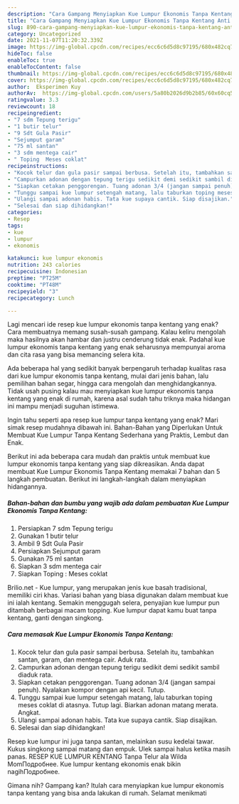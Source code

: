 ```yaml
---
description: "Cara Gampang Menyiapkan Kue Lumpur Ekonomis Tanpa Kentang Anti Gagal"
title: "Cara Gampang Menyiapkan Kue Lumpur Ekonomis Tanpa Kentang Anti Gagal"
slug: 890-cara-gampang-menyiapkan-kue-lumpur-ekonomis-tanpa-kentang-anti-gagal
category: Uncategorized
date: 2021-11-07T11:20:32.339Z
image: https://img-global.cpcdn.com/recipes/ecc6c6d5d8c97195/680x482cq70/kue-lumpur-ekonomis-tanpa-kentang-foto-resep-utama.jpg
hideToc: false
enableToc: true
enableTocContent: false
thumbnail: https://img-global.cpcdn.com/recipes/ecc6c6d5d8c97195/680x482cq70/kue-lumpur-ekonomis-tanpa-kentang-foto-resep-utama.jpg
cover: https://img-global.cpcdn.com/recipes/ecc6c6d5d8c97195/680x482cq70/kue-lumpur-ekonomis-tanpa-kentang-foto-resep-utama.jpg
author:  Eksperimen Kuy
authorAv:  https://img-global.cpcdn.com/users/5a80b2026d9b2b85/60x60cq50/avatar.jpg
ratingvalue: 3.3
reviewcount: 18
recipeingredient:
- "7 sdm Tepung terigu"
- "1 butir telur"
- "9 Sdt Gula Pasir"
- "Sejumput garam"
- "75 ml santan"
- "3 sdm mentega cair"
- " Toping  Meses coklat"
recipeinstructions:
- "Kocok telur dan gula pasir sampai berbusa. Setelah itu, tambahkan santan, garam, dan mentega cair. Aduk rata."
- "Campurkan adonan dengan tepung terigu sedikit demi sedikit sambil diaduk rata."
- "Siapkan cetakan penggorengan. Tuang adonan 3/4 (jangan sampai penuh). Nyalakan kompor dengan api kecil. Tutup."
- "Tunggu sampai kue lumpur setengah matang, lalu taburkan toping meses coklat di atasnya. Tutup lagi. Biarkan adonan matang merata. Angkat."
- "Ulangi sampai adonan habis. Tata kue supaya cantik. Siap disajikan."
- "Selesai dan siap dihidangkan!"
categories:
- Resep
tags:
- kue
- lumpur
- ekonomis

katakunci: kue lumpur ekonomis 
nutrition: 243 calories
recipecuisine: Indonesian
preptime: "PT25M"
cooktime: "PT48M"
recipeyield: "3"
recipecategory: Lunch

---
```



Lagi mencari ide resep kue lumpur ekonomis tanpa kentang yang enak? Cara membuatnya memang susah-susah gampang. Kalau keliru mengolah maka hasilnya akan hambar dan justru cenderung tidak enak. Padahal kue lumpur ekonomis tanpa kentang yang enak seharusnya mempunyai aroma dan cita rasa yang bisa memancing selera kita.


Ada beberapa hal yang sedikit banyak berpengaruh terhadap kualitas rasa dari kue lumpur ekonomis tanpa kentang, mulai dari jenis bahan, lalu pemilihan bahan segar, hingga cara mengolah dan menghidangkannya. Tidak usah pusing kalau mau menyiapkan kue lumpur ekonomis tanpa kentang yang enak di rumah, karena asal sudah tahu triknya maka hidangan ini mampu menjadi suguhan istimewa.

Ingin tahu seperti apa resep kue lumpur tanpa kentang yang enak? Mari simak resep mudahnya dibawah ini. Bahan-Bahan yang Diperlukan Untuk Membuat Kue Lumpur Tanpa Kentang Sederhana yang Praktis, Lembut dan Enak.


Berikut ini ada beberapa cara mudah dan praktis untuk membuat kue lumpur ekonomis tanpa kentang yang siap dikreasikan. Anda dapat membuat Kue Lumpur Ekonomis Tanpa Kentang memakai 7 bahan dan 5 langkah pembuatan. Berikut ini langkah-langkah dalam menyiapkan hidangannya.

<!--inarticleads1-->

##### Bahan-bahan dan bumbu yang wajib ada dalam pembuatan Kue Lumpur Ekonomis Tanpa Kentang:

1. Persiapkan 7 sdm Tepung terigu
1. Gunakan 1 butir telur
1. Ambil 9 Sdt Gula Pasir
1. Persiapkan Sejumput garam
1. Gunakan 75 ml santan
1. Siapkan 3 sdm mentega cair
1. Siapkan  Toping : Meses coklat


Brilio.net - Kue lumpur, yang merupakan jenis kue basah tradisional, memiliki ciri khas. Variasi bahan yang biasa digunakan dalam membuat kue ini ialah kentang. Semakin menggugah selera, penyajian kue lumpur pun ditambah berbagai macam topping. Kue lumpur dapat kamu buat tanpa kentang, ganti dengan singkong. 

<!--inarticleads2-->

##### Cara memasak Kue Lumpur Ekonomis Tanpa Kentang:

1. Kocok telur dan gula pasir sampai berbusa. Setelah itu, tambahkan santan, garam, dan mentega cair. Aduk rata.
1. Campurkan adonan dengan tepung terigu sedikit demi sedikit sambil diaduk rata.
1. Siapkan cetakan penggorengan. Tuang adonan 3/4 (jangan sampai penuh). Nyalakan kompor dengan api kecil. Tutup.
1. Tunggu sampai kue lumpur setengah matang, lalu taburkan toping meses coklat di atasnya. Tutup lagi. Biarkan adonan matang merata. Angkat.
1. Ulangi sampai adonan habis. Tata kue supaya cantik. Siap disajikan.
1. Selesai dan siap dihidangkan!

Resep kue lumpur ini juga tanpa santan, melainkan susu kedelai tawar. Kukus singkong sampai matang dan empuk. Ulek sampai halus ketika masih panas. RESEP KUE LUMPUR KENTANG Tanpa Telur ala Wilda MomПодробнее. Kue lumpur kentang ekonomis enak bikin nagihПодробнее. 

Gimana nih? Gampang kan? Itulah cara menyiapkan kue lumpur ekonomis tanpa kentang yang bisa anda lakukan di rumah. Selamat menikmati
